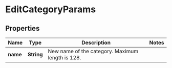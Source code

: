 
# EditCategoryParams

## Properties
Name | Type | Description | Notes
------------ | ------------- | ------------- | -------------
**name** | **String** | New name of the category. Maximum length is 128. | 




